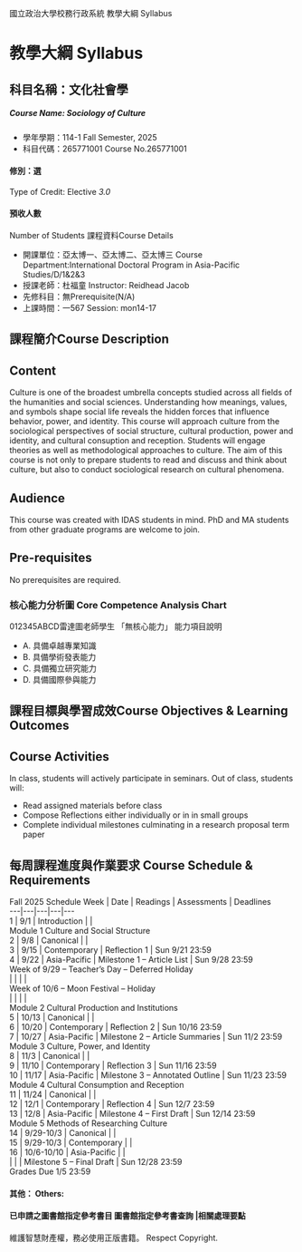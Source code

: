 國立政治大學校務行政系統 教學大綱 Syllabus
# 教學大綱 Syllabus
##  科目名稱：文化社會學
#####  Course Name: Sociology of Culture
  * 學年學期：114-1 Fall Semester, 2025 
  * 科目代碼：265771001 Course No.265771001
#### 修別：選
Type of Credit: Elective 
_3.0_
#### 預收人數
Number of Students
課程資料Course Details
  * 開課單位：亞太博一、亞太博二、亞太博三 Course Department:International Doctoral Program in Asia-Pacific Studies/D/1&2&3 
  * 授課老師：杜福童 Instructor: Reidhead Jacob 
  * 先修科目：無Prerequisite(N/A)
  * 上課時間：一567 Session: mon14-17
##  課程簡介Course Description
## Content
Culture is one of the broadest umbrella concepts studied across all fields of the humanities and social sciences. Understanding how meanings, values, and symbols shape social life reveals the hidden forces that influence behavior, power, and identity. This course will approach culture from the sociological perspectives of social structure, cultural production, power and identity, and cultural consuption and reception. Students will engage theories as well as methodological approaches to culture. The aim of this course is not only to prepare students to read and discuss and think about culture, but also to conduct sociological research on cultural phenomena.
## Audience
This course was created with IDAS students in mind. PhD and MA students from other graduate programs are welcome to join.
## Pre-requisites
No prerequisites are required.
###  核心能力分析圖 Core Competence Analysis Chart
012345ABCD雷達圖老師學生
「無核心能力」 
能力項目說明
  * A. 具備卓越專業知識
  * B. 具備學術發表能力
  * C. 具備獨立研究能力
  * D. 具備國際參與能力
##  課程目標與學習成效Course Objectives & Learning Outcomes 
## Course Activities
In class, students will actively participate in seminars.
Out of class, students will:
  * Read assigned materials before class
  * Compose Reflections either individually or in in small groups
  * Complete individual milestones culminating in a research proposal term paper
##  每周課程進度與作業要求 Course Schedule & Requirements
Fall 2025 Schedule
Week |  Date |  Readings |  Assessments |  Deadlines  
---|---|---|---|---  
1 |  9/1 |  Introduction |  |   
Module 1 Culture and Social Structure  
2 |  9/8 |  Canonical |  |   
3 |  9/15 |  Contemporary |  Reflection 1 |  Sun 9/21 23:59  
4 |  9/22 |  Asia-Pacific |  Milestone 1 – Article List |  Sun 9/28 23:59  
Week of 9/29 – Teacher’s Day – Deferred Holiday  
|  |  |  |   
Week of 10/6 – Moon Festival – Holiday  
|  |  |  |   
Module 2 Cultural Production and Institutions  
5 |  10/13 |  Canonical |  |   
6 |  10/20 |  Contemporary |  Reflection 2 |  Sun 10/16 23:59  
7 |  10/27 |  Asia-Pacific |  Milestone 2 – Article Summaries |  Sun 11/2 23:59  
Module 3 Culture, Power, and Identity  
8 |  11/3 |  Canonical |  |   
9 |  11/10 |  Contemporary |  Reflection 3 |  Sun 11/16 23:59  
10 |  11/17 |  Asia-Pacific |  Milestone 3 – Annotated Outline |  Sun 11/23 23:59  
Module 4 Cultural Consumption and Reception  
11 |  11/24 |  Canonical |  |   
12 |  12/1 |  Contemporary |  Reflection 4 |  Sun 12/7 23:59  
13 |  12/8 |  Asia-Pacific |  Milestone 4 – First Draft |  Sun 12/14 23:59  
Module 5 Methods of Researching Culture  
14 |  9/29-10/3 |  Canonical |  |   
15 |  9/29-10/3 |  Contemporary |  |   
16 |  10/6-10/10 |  Asia-Pacific |  |   
|  |  |  Milestone 5 – Final Draft |  Sun 12/28 23:59  
Grades Due 1/5 23:59  
####  其他： Others:
####  已申請之圖書館指定參考書目  圖書館指定參考書查詢 |相關處理要點
維護智慧財產權，務必使用正版書籍。 Respect Copyright.
